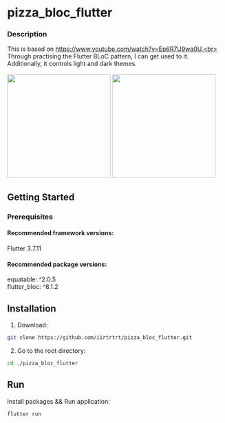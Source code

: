 # pizza_bloc_flutter

### Description

This is based on https://www.youtube.com/watch?v=Ep6R7U9wa0U.<br>
Through practising the Flutter BLoC pattern, I can get used to it.<br>
Additionally, it controls light and dark themes.<br><br>
<img src="/public/switch_theme.gif" width="240">
<img src="/public/pizza.gif" width="240">

## Getting Started

### Prerequisites

#### Recommended framework versions:
Flutter 3.7.11

#### Recommended package versions:
equatable: ^2.0.5<br>
flutter_bloc: ^8.1.2<br>

## Installation

1. Download:

```sh
git clone https://github.com/iirtrtrt/pizza_bloc_flutter.git
```

2. Go to the root directory:

```sh
cd ./pizza_bloc_flutter
```

## Run

Install packages && Run application:

```sh
flutter run
```